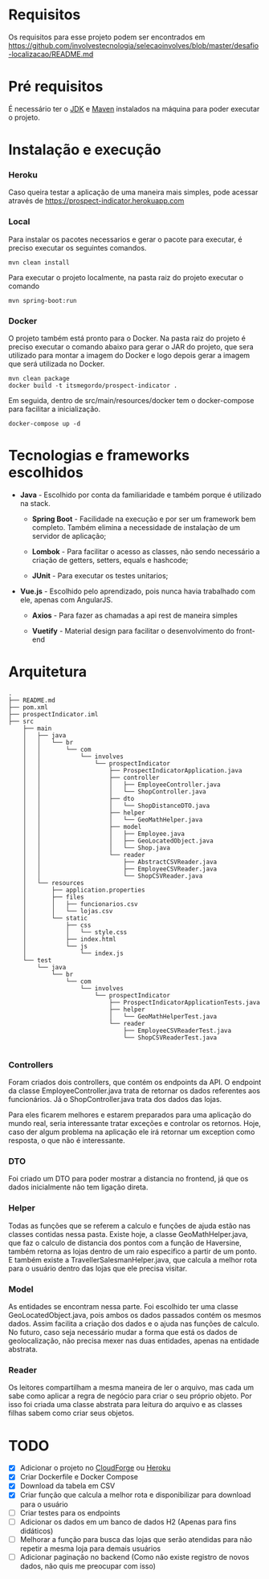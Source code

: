 # Requisitos

   Os requisitos para esse projeto podem ser encontrados em https://github.com/involvestecnologia/selecaoinvolves/blob/master/desafio-localizacao/README.md

# Pré requisitos

   É necessário ter o [JDK](https://docs.oracle.com/cd/E19182-01/820-7851/inst_cli_jdk_javahome_t/) e [Maven](https://maven.apache.org/install.html) instalados na máquina para poder executar o projeto.

# Instalação e execução
### Heroku

Caso queira testar a aplicação de uma maneira mais simples, pode acessar através de https://prospect-indicator.herokuapp.com

### Local

Para instalar os pacotes necessarios e gerar o pacote para executar, é preciso executar os seguintes comandos.

   ```
   mvn clean install
   ```

Para executar o projeto localmente, na pasta raiz do projeto executar o comando

   ```
   mvn spring-boot:run
   ```

### Docker

O projeto também está pronto para o Docker. Na pasta raiz do projeto é preciso executar o comando abaixo para gerar o JAR do projeto, que sera utilizado para montar a imagem do Docker e logo depois gerar a imagem que será utilizada no Docker.

   ```
   mvn clean package
   docker build -t itsmegordo/prospect-indicator .
   ```

Em seguida, dentro de src/main/resources/docker tem o docker-compose para facilitar a inicialização.

   ```
   docker-compose up -d
   ```
   
# Tecnologias e frameworks escolhidos

- **Java** - Escolhido por conta da familiaridade e também porque é utilizado na stack.

   - **Spring Boot** - Facilidade na execução e por ser um framework bem completo. Também elimina a necessidade de instalaçào de um servidor de aplicação; 

   - **Lombok** - Para facilitar o acesso as classes, não sendo necessário a criação de getters, setters, equals e hashcode;
   
   - **JUnit** - Para executar os testes unitarios;

- **Vue.js** - Escolhido pelo aprendizado, pois nunca havia trabalhado com ele, apenas com AngularJS.
   
   - **Axios** - Para fazer as chamadas a api rest de maneira simples

   - **Vuetify** - Material design para facilitar o desenvolvimento do front-end

# Arquitetura

``` 
.
├── README.md
├── pom.xml
├── prospectIndicator.iml
├── src
    ├── main
    │   ├── java
    │   │   └── br
    │   │       └── com
    │   │           └── involves
    │   │               └── prospectIndicator
    │   │                   ├── ProspectIndicatorApplication.java
    │   │                   ├── controller
    │   │                   │   ├── EmployeeController.java
    │   │                   │   └── ShopController.java
    │   │                   ├── dto
    │   │                   │   └── ShopDistanceDTO.java
    │   │                   ├── helper
    │   │                   │   └── GeoMathHelper.java
    │   │                   ├── model
    │   │                   │   ├── Employee.java
    │   │                   │   ├── GeoLocatedObject.java
    │   │                   │   └── Shop.java
    │   │                   └── reader
    │   │                       ├── AbstractCSVReader.java
    │   │                       ├── EmployeeCSVReader.java
    │   │                       └── ShopCSVReader.java
    │   └── resources
    │       ├── application.properties
    │       ├── files
    │       │   ├── funcionarios.csv
    │       │   └── lojas.csv
    │       └── static
    │           ├── css
    │           │   └── style.css
    │           ├── index.html
    │           └── js
    │               └── index.js
    └── test
        └── java
            └── br
                └── com
                    └── involves
                        └── prospectIndicator
                            ├── ProspectIndicatorApplicationTests.java
                            ├── helper
                            │   └── GeoMathHelperTest.java
                            └── reader
                                ├── EmployeeCSVReaderTest.java
                                └── ShopCSVReaderTest.java


```

### Controllers

Foram criados dois controllers, que contém os endpoints da API. O endpoint da classe EmployeeController.java trata de retornar os dados referentes aos funcionários. Já o ShopController.java trata dos dados das lojas.

Para eles ficarem melhores e estarem preparados para uma aplicação do mundo real, seria interessante tratar exceções e controlar os retornos. Hoje, caso der algum problema na aplicação ele irá retornar um exception como resposta, o que não é interessante.

### DTO

Foi criado um DTO para poder mostrar a distancia no frontend, já que os dados inicialmente não tem ligação direta.

### Helper

Todas as funções que se referem a calculo e funções de ajuda estão nas classes contidas nessa pasta. 
Existe hoje, a classe GeoMathHelper.java, que faz o calculo de distancia dos pontos com a função de Haversine, também retorna as lojas dentro de um raio especifico a partir de um ponto. E também existe a TravellerSalesmanHelper.java, que calcula a melhor rota para o usuário dentro das lojas que ele precisa visitar.

### Model

As entidades se encontram nessa parte. Foi escolhido ter uma classe GeoLocatedObject.java, pois ambos os dados passados contém os mesmos dados. Assim facilita a criação dos dados e o ajuda nas funções de calculo. No futuro, caso seja necessário mudar a forma que está os dados de geolocalização, não precisa mexer nas duas entidades, apenas na entidade abstrata.

### Reader

Os leitores compartilham a mesma maneira de ler o arquivo, mas cada um sabe como aplicar a regra de negócio para criar o seu próprio objeto. Por isso foi criada uma classe abstrata para leitura do arquivo e as classes filhas sabem como criar seus objetos.

# TODO

- [x] Adicionar o projeto no [CloudForge](http://www.cloudforge.com) ou [Heroku](https://www.heroku.com) 
- [x] Criar Dockerfile e Docker Compose
- [x] Download da tabela em CSV
- [x] Criar função que calcula a melhor rota e disponibilizar para download para o usuário
- [ ] Criar testes para os endpoints
- [ ] Adicionar os dados em um banco de dados H2 (Apenas para fins didáticos)
- [ ] Melhorar a função para busca das lojas que serão atendidas para não repetir a mesma loja para demais usuários
- [ ] Adicionar paginação no backend (Como não existe registro de novos dados, não quis me preocupar com isso)